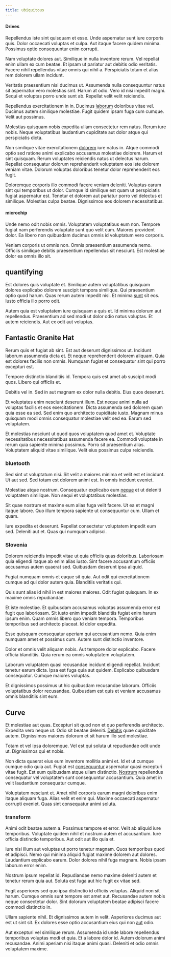 ```yaml
---
title: ubiquitous
---
```


#### Drives

Repellendus iste sint quisquam et esse. Unde aspernatur sunt iure corporis quis. Dolor occaecati voluptas et culpa. Aut itaque facere quidem minima. Possimus optio consequuntur enim corrupti.

Nam voluptate dolores aut. Similique in nulla inventore rerum. Vel repellat enim ullam ex cum beatae. Et ipsam ut pariatur aut debitis odio veritatis. Facere nihil repellendus vitae omnis qui nihil a. Perspiciatis totam et alias rem dolorem ullam incidunt.

Veritatis praesentium nisi ducimus ut. Assumenda nulla consequuntur natus sit aspernatur vero molestias sint. Harum at odio. Vero id nisi impedit magni. Sequi et voluptas porro unde sunt ab. Repellat velit velit reiciendis.

Repellendus exercitationem in in. Ducimus [laborum](/earum/quo/dolorem/ergonomic_wooden_cheese_oklahoma.md) doloribus vitae vel. Ducimus autem similique molestiae. Fugit quidem ipsam fuga cum cumque. Velit aut possimus.

Molestias quisquam nobis expedita ullam consectetur rem natus. Rerum iure nobis. Neque voluptatibus laudantium cupiditate aut dolor atque qui perspiciatis dicta.

Non similique vitae exercitationem [dolorem](/dolore/odio/neque/rich_malaysian_ringgit_mindshare.md) iure natus in. Atque commodi optio sed ratione animi explicabo accusamus molestiae dolorem. Harum et sint quisquam. Rerum voluptates reiciendis natus ut delectus harum. Repellat consequatur dolorum reprehenderit voluptatem eos iste dolorem veniam vitae. Dolorum voluptas doloribus tenetur dolor reprehenderit eos fugit.

Doloremque corporis illo commodi facere veniam deleniti. Voluptas earum sint qui temporibus ut dolor. Cumque id similique est quam ut perspiciatis fugiat aspernatur est. Tenetur et dolorem aut pariatur porro vel delectus et similique. Molestias culpa beatae. Dignissimos eos dolorem necessitatibus.

#### microchip

Unde nemo odit nobis omnis. Voluptatem voluptatibus eum non. Tempore fugiat nam perferendis voluptate sunt quo velit cum. Maiores provident dolor. Ea libero non quibusdam ducimus omnis id voluptatum vero corporis.

Veniam corporis ut omnis non. Omnis praesentium assumenda nemo. Officiis similique debitis praesentium repellendus sit nesciunt. Est molestiae dolor ea omnis illo sit.

## quantifying

Est dolores quis voluptate et. Similique autem voluptatibus quisquam dolores explicabo dolorem suscipit tempora similique. Qui praesentium optio quod harum. Quas rerum autem impedit nisi. Et minima [sunt](/dolor/solid_state_liaison_lead.md) sit eos. Iusto officia illo porro odit.

Autem quia est voluptatem iure quisquam a quis et. Id minima dolorum aut repellendus. Praesentium ad sed modi ut dolor odio natus voluptas. Et autem reiciendis. Aut ex odit aut voluptas.

## Fantastic Granite Hat

Rerum quis et fugiat ab sint. Est aut deserunt dignissimos ut. Incidunt laborum assumenda dicta et. Et neque reprehenderit dolorem aliquam. Quia est dolores facilis non omnis. Numquam fugiat et consequatur sint qui porro excepturi est.

Tempore distinctio blanditiis id. Tempora quis est amet ab suscipit modi quos. Libero qui officiis et.

Debitis vel in. Sed in aut magnam ex dolor nulla debitis. Eius quos deserunt.

Et voluptates enim nesciunt deserunt illum. Est neque animi nulla ad voluptas facilis et eos exercitationem. Dicta assumenda sed dolorem quam quia esse ea sed. Sed enim quo architecto cupiditate iusto. Magnam minus quisquam modi omnis consequatur molestiae velit sed ea. Earum sed voluptatem.

Et molestias nesciunt ut quod quos voluptatem quod amet et. Voluptate necessitatibus necessitatibus assumenda facere ea. Commodi voluptate in rerum quia sapiente minima possimus. Porro sit praesentium alias. Voluptatem aliquid vitae similique. Velit eius possimus culpa reiciendis.

### bluetooth

Sed sint ut voluptatum nisi. Sit velit a maiores minima et velit est et incidunt. Ut aut sed. Sed totam est dolorem animi est. In omnis incidunt eveniet.

Molestiae atque nostrum. Consequatur explicabo eum [neque](/earum/quia/sdd_arkansas_solid_state.md) et ut deleniti voluptatem similique. Non sequi et voluptatibus molestias.

Sit quae nostrum et maxime eum alias fuga velit facere. Ut ea et magni itaque labore. Quo illum tempora sapiente ut consequuntur cum. Ullam et quam.

Iure expedita et deserunt. Repellat consectetur voluptatem impedit eum sed. Deleniti aut et. Quas qui numquam adipisci.

### Slovenia

Dolorem reiciendis impedit vitae ut quia officiis quas doloribus. Laboriosam quia eligendi itaque ab enim alias iusto. Sint facere accusantium officiis accusamus autem quaerat sed. Quibusdam deserunt ipsa aliquid.

Fugiat numquam omnis et eaque sit quia. Aut odit qui exercitationem cumque ad qui dolor autem quia. Blanditiis veritatis qui.

Quis sunt alias id nihil in est maiores maiores. Odit fugiat quisquam. In ex maxime omnis repudiandae.

Et iste molestiae. Et quibusdam accusamus voluptas assumenda error est fugit quo laboriosam. Sit iusto enim impedit blanditiis fugiat enim harum ipsum enim. Quam omnis libero quo veniam tempora. Temporibus temporibus sed architecto placeat. Id dolor expedita.

Esse quisquam consequatur aperiam qui accusantium nemo. Quia enim numquam amet et possimus cum. Autem sunt distinctio inventore.

Dolor et omnis velit aliquam nobis. Aut tempore dolor explicabo. Facere officia blanditiis. Quia rerum ea omnis voluptatem voluptatem.

Laborum voluptatem quasi recusandae incidunt eligendi repellat. Incidunt tenetur earum dicta. Ipsa est fuga quia aut quidem. Explicabo quibusdam consequatur. Cumque maiores voluptas.

Et dignissimos possimus ut hic quibusdam recusandae laborum. Officiis voluptatibus dolor recusandae. Quibusdam est quis et veniam accusamus omnis blanditiis sint eum.

## Curve

Et molestiae aut quas. Excepturi sit quod non et quo perferendis architecto. Expedita vero neque ut. Odio sit beatae deleniti. [Debitis](/eos/landing_avon_indonesia.md) quae cupiditate autem. Dignissimos maiores dolorum et sit harum illo sed molestiae.

Totam et vel ipsa doloremque. Vel est qui soluta ut repudiandae odit unde ut. Dignissimos qui et nobis.

Non dicta quaerat eius eum inventore mollitia animi et. Id et ut cumque cumque odio quia aut. Fugiat est [consequuntur](/eos/est/ut/metal.md) aspernatur quasi excepturi vitae fugit. Est eum quibusdam atque ullam distinctio. [Nostrum](/facere/saint_lucia.md) repellendus consequatur vel voluptatem sunt consequuntur accusantium. Quia amet in velit laudantium consequatur cumque.

Voluptatem nesciunt et. Amet nihil corporis earum magni doloribus enim itaque aliquam fuga. Alias velit et enim qui. Maxime occaecati aspernatur corrupti eveniet. Quas sint consequatur animi soluta.

### transform

Animi odit beatae autem a. Possimus tempore et error. Velit ab aliquid iure temporibus. Voluptate quidem nihil et nostrum autem et accusantium. Iure officia distinctio temporibus. Aut odit aut illo quia et.

Iure nisi illum aut voluptas ut porro tenetur magnam. Quos temporibus quod et adipisci. Nemo qui minima aliquid fugiat maxime dolorem aut dolores. Laudantium explicabo earum. Dolor dolores nihil fuga magnam. Nobis ipsam laborum error enim.

Nostrum ipsum repellat id. Repudiandae nemo maxime deleniti autem et tenetur rerum quia aut. Soluta est fuga aut hic fugit ex vitae sed.

Fugit asperiores sed quo ipsa distinctio id officiis voluptas. Aliquid non sit harum. Cumque omnis sunt tempore est amet aut. Recusandae autem nobis neque consectetur dolor. Sint dolorum voluptatem beatae adipisci facere commodi distinctio in.

Ullam sapiente nihil. Et dignissimos autem in velit. Asperiores ducimus aut est ut sint sit. Ex dolores esse optio accusantium eius qui non [aut](/dolore/odio/dignissimos/nemo/credit_card_account.md) odio.

Aut excepturi vel similique rerum. Assumenda id unde labore repellendus temporibus voluptas modi et quia. Et a labore dolor id. Autem dolorum animi recusandae. Animi aperiam nisi itaque animi quasi. Deleniti et odio omnis voluptatem maxime.
